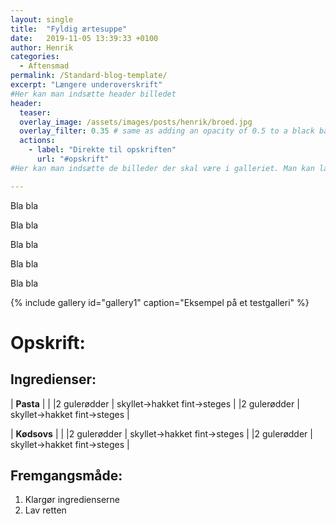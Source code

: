 ```yaml
---
layout: single
title:  "Fyldig ærtesuppe"
date:   2019-11-05 13:39:33 +0100
author: Henrik
categories: 
  - Aftensmad
permalink: /Standard-blog-template/
excerpt: "Længere underoverskrift"
#Her kan man indsætte header billedet
header:
  teaser:
  overlay_image: /assets/images/posts/henrik/broed.jpg
  overlay_filter: 0.35 # same as adding an opacity of 0.5 to a black background
  actions:
    - label: "Direkte til opskriften"
      url: "#opskrift"
#Her kan man indsætte de billeder der skal være i galleriet. Man kan lave flere gallerier hvis man bare kalder dem noget andet

---
```


Bla bla

Bla bla

Bla bla

Bla bla

Bla bla

[//]: # (Her kommer galleriet)

{% include gallery id="gallery1"  caption="Eksempel på et testgalleri" %}


[//]: # (Her starter opskriften hvis man har lavet en længere post ovenfor)
# Opskrift:

## Ingredienser: 

| **Pasta** | |
|2  gulerødder | skyllet->hakket fint->steges | 
|2  gulerødder | skyllet->hakket fint->steges | 

| **Kødsovs** | |
|2  gulerødder | skyllet->hakket fint->steges | 
|2  gulerødder | skyllet->hakket fint->steges | 


## Fremgangsmåde:
1. Klargør ingredienserne 
2. Lav retten






[//]: # (Her kan man lave links der kan bruges i teksten uden at fylde)
[Cleaned]: /Standard-blog/#Opskrift
[opskrift]: https://www.femina.dk/mad/hovedretter/blomkaalskarry-med-sproede-kikaerter
[principper]:   /principper/